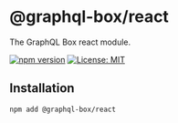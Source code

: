 # @graphql-box/react

The GraphQL Box react module.

[![npm version](https://badge.fury.io/js/%40graphql-box%2Fhelpers.svg)](https://badge.fury.io/js/%40graphql-box%2Freact)
[![License: MIT](https://img.shields.io/badge/License-MIT-yellow.svg)](LICENSE)

## Installation

```bash
npm add @graphql-box/react
```

